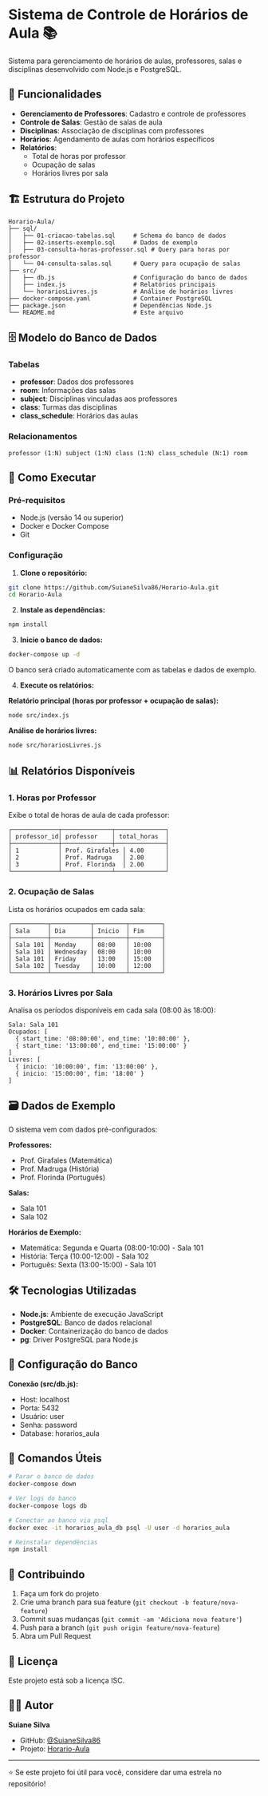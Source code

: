 # Sistema de Controle de Horários de Aula 📚

Sistema para gerenciamento de horários de aulas, professores, salas e disciplinas desenvolvido com Node.js e PostgreSQL.

## 🎯 Funcionalidades

- **Gerenciamento de Professores**: Cadastro e controle de professores
- **Controle de Salas**: Gestão de salas de aula
- **Disciplinas**: Associação de disciplinas com professores
- **Horários**: Agendamento de aulas com horários específicos
- **Relatórios**:
  - Total de horas por professor
  - Ocupação de salas
  - Horários livres por sala

## 🏗️ Estrutura do Projeto

```
Horario-Aula/
├── sql/
│   ├── 01-criacao-tabelas.sql     # Schema do banco de dados
│   ├── 02-inserts-exemplo.sql     # Dados de exemplo
│   ├── 03-consulta-horas-professor.sql # Query para horas por professor
│   └── 04-consulta-salas.sql      # Query para ocupação de salas
├── src/
│   ├── db.js                      # Configuração do banco de dados
│   ├── index.js                   # Relatórios principais
│   └── horariosLivres.js          # Análise de horários livres
├── docker-compose.yaml            # Container PostgreSQL
├── package.json                   # Dependências Node.js
└── README.md                      # Este arquivo
```

## 🗄️ Modelo do Banco de Dados

### Tabelas

- **professor**: Dados dos professores
- **room**: Informações das salas
- **subject**: Disciplinas vinculadas aos professores
- **class**: Turmas das disciplinas
- **class_schedule**: Horários das aulas

### Relacionamentos

```
professor (1:N) subject (1:N) class (1:N) class_schedule (N:1) room
```

## 🚀 Como Executar

### Pré-requisitos

- Node.js (versão 14 ou superior)
- Docker e Docker Compose
- Git

### Configuração

1. **Clone o repositório:**
```bash
git clone https://github.com/SuianeSilva86/Horario-Aula.git
cd Horario-Aula
```

2. **Instale as dependências:**
```bash
npm install
```

3. **Inicie o banco de dados:**
```bash
docker-compose up -d
```

O banco será criado automaticamente com as tabelas e dados de exemplo.

4. **Execute os relatórios:**

**Relatório principal (horas por professor + ocupação de salas):**
```bash
node src/index.js
```

**Análise de horários livres:**
```bash
node src/horariosLivres.js
```

## 📊 Relatórios Disponíveis

### 1. Horas por Professor
Exibe o total de horas de aula de cada professor:
```
┌─────────────┬──────────────┬──────────────┐
│ professor_id│ professor    │ total_horas  │
├─────────────┼──────────────┼──────────────┤
│ 1           │ Prof. Girafales │ 4.00      │
│ 2           │ Prof. Madruga   │ 2.00      │
│ 3           │ Prof. Florinda  │ 2.00      │
└─────────────┴──────────────┴──────────────┘
```

### 2. Ocupação de Salas
Lista os horários ocupados em cada sala:
```
┌──────────┬───────────┬─────────┬─────────┐
│ Sala     │ Dia       │ Inicio  │ Fim     │
├──────────┼───────────┼─────────┼─────────┤
│ Sala 101 │ Monday    │ 08:00   │ 10:00   │
│ Sala 101 │ Wednesday │ 08:00   │ 10:00   │
│ Sala 101 │ Friday    │ 13:00   │ 15:00   │
│ Sala 102 │ Tuesday   │ 10:00   │ 12:00   │
└──────────┴───────────┴─────────┴─────────┘
```

### 3. Horários Livres por Sala
Analisa os períodos disponíveis em cada sala (08:00 às 18:00):
```
Sala: Sala 101
Ocupados: [
  { start_time: '08:00:00', end_time: '10:00:00' },
  { start_time: '13:00:00', end_time: '15:00:00' }
]
Livres: [
  { inicio: '10:00:00', fim: '13:00:00' },
  { inicio: '15:00:00', fim: '18:00' }
]
```

## 🗃️ Dados de Exemplo

O sistema vem com dados pré-configurados:

**Professores:**
- Prof. Girafales (Matemática)
- Prof. Madruga (História)
- Prof. Florinda (Português)

**Salas:**
- Sala 101
- Sala 102

**Horários de Exemplo:**
- Matemática: Segunda e Quarta (08:00-10:00) - Sala 101
- História: Terça (10:00-12:00) - Sala 102
- Português: Sexta (13:00-15:00) - Sala 101

## 🛠️ Tecnologias Utilizadas

- **Node.js**: Ambiente de execução JavaScript
- **PostgreSQL**: Banco de dados relacional
- **Docker**: Containerização do banco de dados
- **pg**: Driver PostgreSQL para Node.js

## 📝 Configuração do Banco

**Conexão (src/db.js):**
- Host: localhost
- Porta: 5432
- Usuário: user
- Senha: password
- Database: horarios_aula

## 🔄 Comandos Úteis

```bash
# Parar o banco de dados
docker-compose down

# Ver logs do banco
docker-compose logs db

# Conectar ao banco via psql
docker exec -it horarios_aula_db psql -U user -d horarios_aula

# Reinstalar dependências
npm install
```

## 🤝 Contribuindo

1. Faça um fork do projeto
2. Crie uma branch para sua feature (`git checkout -b feature/nova-feature`)
3. Commit suas mudanças (`git commit -am 'Adiciona nova feature'`)
4. Push para a branch (`git push origin feature/nova-feature`)
5. Abra um Pull Request

## 📄 Licença

Este projeto está sob a licença ISC.

## 👨‍💻 Autor

**Suiane Silva**
- GitHub: [@SuianeSilva86](https://github.com/SuianeSilva86)
- Projeto: [Horario-Aula](https://github.com/SuianeSilva86/Horario-Aula)

---

⭐ Se este projeto foi útil para você, considere dar uma estrela no repositório!